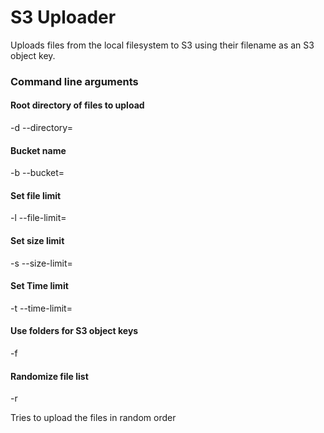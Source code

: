 # S3 Uploader
Uploads files from the local filesystem to S3 using their filename as an S3 object key.

### Command line arguments
#### Root directory of files to upload
-d --directory=

#### Bucket name
-b --bucket=

#### Set file limit
-l --file-limit=

#### Set size limit
-s --size-limit=

#### Set Time limit
-t --time-limit=

#### Use folders for S3 object keys
-f

#### Randomize file list
-r

Tries to upload the files in random order
